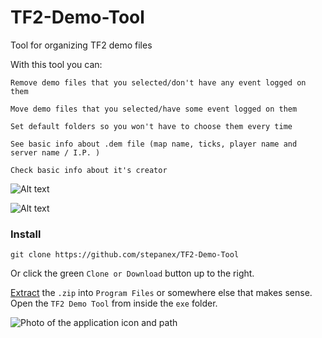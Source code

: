 # TF2-Demo-Tool
Tool for organizing TF2 demo files

With this tool you can:

    Remove demo files that you selected/don't have any event logged on them
    
    Move demo files that you selected/have some event logged on them
    
    Set default folders so you won't have to choose them every time
    
    See basic info about .dem file (map name, ticks, player name and server name / I.P. )
    
    Check basic info about it's creator

![Alt text](http://i.imgur.com/X9Q0uHw.png "")

![Alt text](http://i.imgur.com/VRviZZl.png "")

### Install

```
git clone https://github.com/stepanex/TF2-Demo-Tool
```

Or click the green `Clone or Download` button up to the right.

[Extract](https://gist.github.com/reeddunkle/53ecc0796cf3d2349e1fca4628d07c14) the `.zip` into `Program Files` or somewhere else that makes sense. Open the `TF2 Demo Tool` from inside the `exe` folder.

![Photo of the application icon and path](https://i.imgur.com/7iYPGXN.png)
